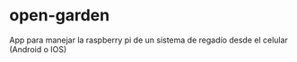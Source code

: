 # open-garden
App para manejar la raspberry pi de un sistema de regadío desde el celular (Android o IOS)

